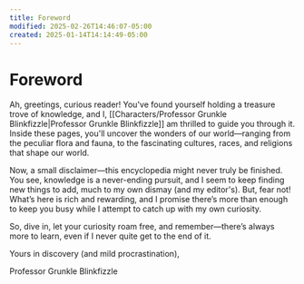 ```yaml
---
title: Foreword
modified: 2025-02-26T14:46:07-05:00
created: 2025-01-14T14:14:49-05:00
---
```


# Foreword

Ah, greetings, curious reader! You've found yourself holding a treasure trove of knowledge, and I, [[Characters/Professor Grunkle Blinkfizzle|Professor Grunkle Blinkfizzle]] am thrilled to guide you through it. Inside these pages, you'll uncover the wonders of our world—ranging from the peculiar flora and fauna, to the fascinating cultures, races, and religions that shape our world.

Now, a small disclaimer—this encyclopedia might never truly be finished. You see, knowledge is a never-ending pursuit, and I seem to keep finding new things to add, much to my own dismay (and my editor's). But, fear not! What’s here is rich and rewarding, and I promise there’s more than enough to keep you busy while I attempt to catch up with my own curiosity.

So, dive in, let your curiosity roam free, and remember—there’s always more to learn, even if I never quite get to the end of it.

Yours in discovery (and mild procrastination),

Professor Grunkle Blinkfizzle